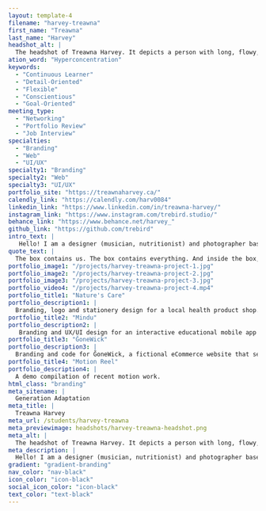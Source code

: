 ```yaml
---
layout: template-4
filename: "harvey-treawna" 
first_name: "Treawna"
last_name: "Harvey"
headshot_alt: |
  The headshot of Treawna Harvey. It depicts a person with long, flowy, dark hair and glasses, smiling warmly at the camera.
ation_word: "Hyperconcentration"
keywords:
  - "Continuous Learner"
  - "Detail-Oriented"
  - "Flexible"
  - "Conscientious"
  - "Goal-Oriented"
meeting_type:
  - "Networking"
  - "Portfolio Review"
  - "Job Interview"
specialties:
  - "Branding"
  - "Web"
  - "UI/UX"
specialty1: "Branding"
specialty2: "Web"
specialty3: "UI/UX"
portfolio_site: "https://treawnaharvey.ca/"
calendly_link: "https://calendly.com/harv0084"
linkedin_link: "https://www.linkedin.com/in/treawna-harvey/"
instagram_link: "https://www.instagram.com/trebird.studio/"
behance_link: "https://www.behance.net/harvey_"
github_link: "https://github.com/trebird"
intro_text: |
   Hello! I am a designer (musician, nutritionist) and photographer based in Ottawa. I specialize in obsessing over the fine details while calmly translating information into pleasing visual experiences!
quote_text: |
  The box contains us. The box contains everything. And inside the box, is another box.
portfolio_image1: "/projects/harvey-treawna-project-1.jpg"
portfolio_image2: "/projects/harvey-treawna-project-2.jpg"
portfolio_image3: "/projects/harvey-treawna-project-3.jpg"
portfolio_video4: "/projects/harvey-treawna-project-4.mp4"
portfolio_title1: "Nature's Care"
portfolio_description1: |
  Branding, logo and stationery design for a local health product shop.
portfolio_title2: "Mindu"
portfolio_description2: |
   Branding and UX/UI design for an interactive educational mobile app prototype that addresses mental health and wellness.
portfolio_title3: "ĞoneWick"
portfolio_description3: |
  Branding and code for ĞoneWick, a fictional eCommerce website that sells home decor products.
portfolio_title4: "Motion Reel"
portfolio_description4: |
  A demo compilation of recent motion work.
html_class: "branding"
meta_sitename: |
  Generation Adaptation
meta_title: |
  Treawna Harvey
meta_url: /students/harvey-treawna
meta_previewimage: headshots/harvey-treawna-headshot.png
meta_alt: |
  The headshot of Treawna Harvey. It depicts a person with long, flowy, dark hair and glasses, smiling warmly at the camera.
meta_description: |
  Hello! I am a designer (musician, nutritionist) and photographer based in Ottawa. I specialize in obsessing over the fine details while calmly translating information into pleasing visual experiences!
gradient: "gradient-branding"
nav_color: "nav-black"
icon_color: "icon-black"
social_icon_color: "icon-black"
text_color: "text-black"
---
```


